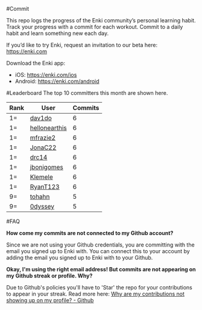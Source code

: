 #Commit

This repo logs the progress of the Enki community’s personal learning habit. Track your progress with a commit for each workout. Commit to a daily habit and learn something new each day.

If you’d like to try Enki, request an invitation to our beta here: https://enki.com

Download the Enki app: 
 - iOS: https://enki.com/ios
 - Android: https://enki.com/android

#Leaderboard
The top 10 committers this month are shown here.

| Rank | User | Commits |
|------|------|---------|
|1=|[dav1do](https://github.com/dav1do)|6|
|1=|[hellonearthis](https://github.com/hellonearthis)|6|
|1=|[mfrazie2](https://github.com/mfrazie2)|6|
|1=|[JonaC22](https://github.com/JonaC22)|6|
|1=|[drc14](https://github.com/drc14)|6|
|1=|[jbonigomes](https://github.com/jbonigomes)|6|
|1=|[Klemele](https://github.com/Klemele)|6|
|1=|[RyanT123](https://github.com/RyanT123)|6|
|9=|[tohahn](https://github.com/tohahn)|5|
|9=|[0dyssey](https://github.com/0dyssey)|5|

#FAQ

**How come my commits are not connected to my Github account?**

Since we are not using your Github credentials, you are committing with the email you signed up to Enki with. You can connect this to your account by adding the email you signed up to Enki with to your Github.

**Okay, I'm using the right email address! But commits are not appearing on my Github streak or profile. Why?**

Due to Github's policies you'll have to 'Star' the repo for your contributions to appear in your streak. Read more here: [Why are my contributions not showing up on my profile? - Github](https://help.github.com/articles/why-are-my-contributions-not-showing-up-on-my-profile/)
